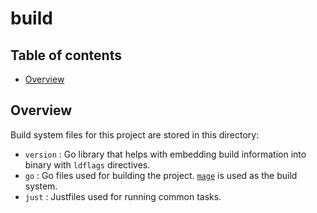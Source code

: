 # build

## Table of contents

- [Overview][1]

## Overview

Build system files for this project are stored in this directory:

- `version` : Go library that helps with embedding build information into
  binary with `ldflags` directives.
- `go` : Go files used for building the project. [`mage`][2] is used as the
  build system.
- `just` : Justfiles used for running common tasks.

[1]: #overview
[2]: https://magefile.org
